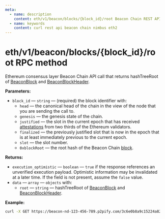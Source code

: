 ```yaml
---
meta:
  - name: description
    content: eth/v1/beacon/blocks/{block_id}/root Beacon Chain REST API call details and examples.
  - name: keywords
    content: curl rest api beacon chain nimbus eth2
---
```


# eth/v1/beacon/blocks/{block_id}/root RPC method

Ethereum consensus layer Beacon Chain API call that returns hashTreeRoot of [BeaconBlock](https://github.com/ethereum/consensus-specs/blob/dev/specs/phase0/beacon-chain.md#beaconblock) and [BeaconBlockHeader](https://github.com/ethereum/consensus-specs/blob/dev/specs/phase0/beacon-chain.md#beaconblockheader).

**Parameters:**

* `block_id` — `string` — (required) the block identifier with:
  * `head` — the canonical head of the chain in the view of the node that you are sending the call to.
  * `genesis` — the genesis state of the chain.
  * `justified` — the slot in the current epoch that has received [attestations](https://ethereum.org/en/developers/docs/consensus-mechanisms/pos/attestations/) from two thirds of the Ethereum validators.
  * `finalized` — the previously justified slot that is now in the epoch that is at least immediately previous to the current epoch.
  * `slot` — the slot number.
  * `0xblockRoot` — the root hash of the Beacon Chain [block](https://ethereum.org/en/developers/docs/blocks/).

**Returns:**

* `execution_optimistic` — `boolean` — `true` if the response references an unverified execution payload. Optimistic information may be invalidated at a later time. If the field is not present, assume the `false` value.
* `data` — `array` — `objects` with:
  * `root` — `string` — hashTreeRoot of [BeaconBlock](https://github.com/ethereum/consensus-specs/blob/dev/specs/phase0/beacon-chain.md#beaconblock) and [BeaconBlockHeader](https://github.com/ethereum/consensus-specs/blob/dev/specs/phase0/beacon-chain.md#beaconblockheader).

**Example:**

``` sh
curl -X GET https://beacon-nd-123-456-789.p2pify.com/3c6e0b8a9c15224a8228b9a98ca1531d/eth/v1/beacon/blocks/head/root
```
